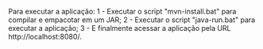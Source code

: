 Para executar a aplicação:
1 - Executar o script "mvn-install.bat" para compilar e empacotar em um JAR;
2 - Executar o script "java-run.bat" para executar a aplicação;
3 - E finalmente acessar a aplicação pela URL http://localhost:8080/.
